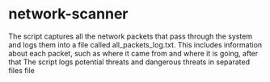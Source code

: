 # network-scanner
The script captures all the network packets that pass through the system and logs them into a file called all_packets_log.txt. This includes information about each packet, such as where it came from and where it is going, after that The script logs potential threats and dangerous threats in separated files file

